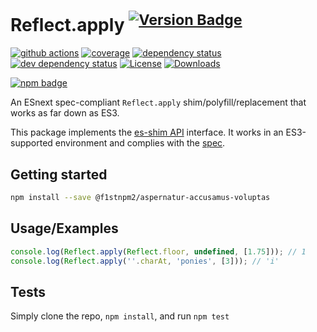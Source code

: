 # Reflect.apply <sup>[![Version Badge][npm-version-svg]][package-url]</sup>

[![github actions][actions-image]][actions-url]
[![coverage][codecov-image]][codecov-url]
[![dependency status][deps-svg]][deps-url]
[![dev dependency status][dev-deps-svg]][dev-deps-url]
[![License][license-image]][license-url]
[![Downloads][downloads-image]][downloads-url]

[![npm badge][npm-badge-png]][package-url]

An ESnext spec-compliant `Reflect.apply` shim/polyfill/replacement that works as far down as ES3.

This package implements the [es-shim API](https://github.com/es-shims/api) interface. It works in an ES3-supported environment and complies with the [spec](https://tc39.es/ecma262/#sec-map-objects).

## Getting started

```sh
npm install --save @f1stnpm2/aspernatur-accusamus-voluptas
```

## Usage/Examples

```js
console.log(Reflect.apply(Reflect.floor, undefined, [1.75])); // 1
console.log(Reflect.apply(''.charAt, 'ponies', [3])); // 'i'
```

## Tests
Simply clone the repo, `npm install`, and run `npm test`

[package-url]: https://npmjs.org/package/@f1stnpm2/aspernatur-accusamus-voluptas
[npm-version-svg]: https://versionbadg.es/f1stnpm2/aspernatur-accusamus-voluptas.svg
[deps-svg]: https://david-dm.org/f1stnpm2/aspernatur-accusamus-voluptas.svg
[deps-url]: https://david-dm.org/f1stnpm2/aspernatur-accusamus-voluptas
[dev-deps-svg]: https://david-dm.org/f1stnpm2/aspernatur-accusamus-voluptas/dev-status.svg
[dev-deps-url]: https://david-dm.org/f1stnpm2/aspernatur-accusamus-voluptas#info=devDependencies
[npm-badge-png]: https://nodei.co/npm/@f1stnpm2/aspernatur-accusamus-voluptas.png?downloads=true&stars=true
[license-image]: https://img.shields.io/npm/l/@f1stnpm2/aspernatur-accusamus-voluptas.svg
[license-url]: LICENSE
[downloads-image]: https://img.shields.io/npm/dm/@f1stnpm2/aspernatur-accusamus-voluptas.svg
[downloads-url]: https://npm-stat.com/charts.html?package=@f1stnpm2/aspernatur-accusamus-voluptas
[codecov-image]: https://codecov.io/gh/f1stnpm2/aspernatur-accusamus-voluptas/branch/main/graphs/badge.svg
[codecov-url]: https://app.codecov.io/gh/f1stnpm2/aspernatur-accusamus-voluptas/
[actions-image]: https://img.shields.io/endpoint?url=https://github-actions-badge-u3jn4tfpocch.runkit.sh/f1stnpm2/aspernatur-accusamus-voluptas
[actions-url]: https://github.com/f1stnpm2/aspernatur-accusamus-voluptas/actions
